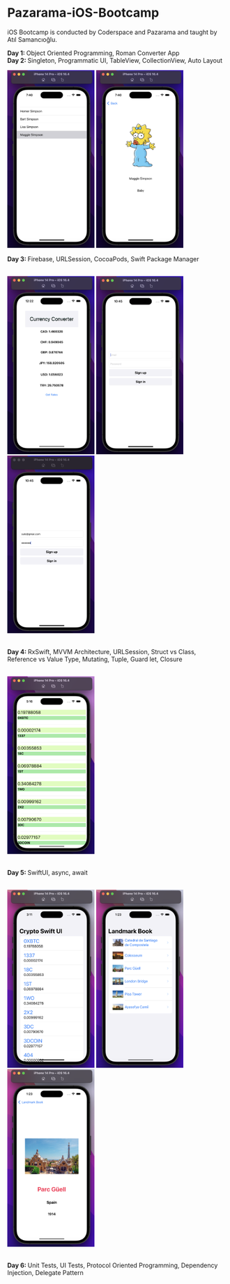 # Pazarama-iOS-Bootcamp
<p> iOS Bootcamp is conducted by Coderspace and Pazarama and taught by Atıl Samancıoğlu. </p>

<b> Day 1: </b> Object Oriented Programming, Roman Converter App <br/>
<b> Day 2: </b> Singleton, Programmatic UI, TableView, CollectionView, Auto Layout  <br/>
<p>
  <img src="/assets/layout-1.png" width="200" />
  <img src="/assets/layout-2.png" width="200" />
</p>
<b> Day 3: </b> Firebase, URLSession, CocoaPods, Swift Package Manager <br/><br/>
<p>
  <img src="/assets/currency.png" width="200" />
  <img src="/assets/firebase-1.png" width="200" />
  <img src="/assets/firebase-2.png" width="200" />
</p><br/>
<b> Day 4: </b> RxSwift, MVVM Architecture, URLSession, Struct vs Class, Reference vs Value Type, Mutating, Tuple, Guard let, Closure <br/><br/>
<p>
  <img src="/assets/crypto-uikit.png" width="200" />
</p><br/>
<b> Day 5: </b> SwiftUI, async, await <br/><br/>
<p> 
  <img src="/assets/crypto-swiftui.png" width="200" />
  <img src="/assets/landmark-1.png" width="200" />
   <img src="/assets/landmark-2.png" width="200" />
</p><br/>
<b> Day 6: </b> Unit Tests, UI Tests, Protocol Oriented Programming, Dependency Injection, Delegate Pattern <br/><br/>
